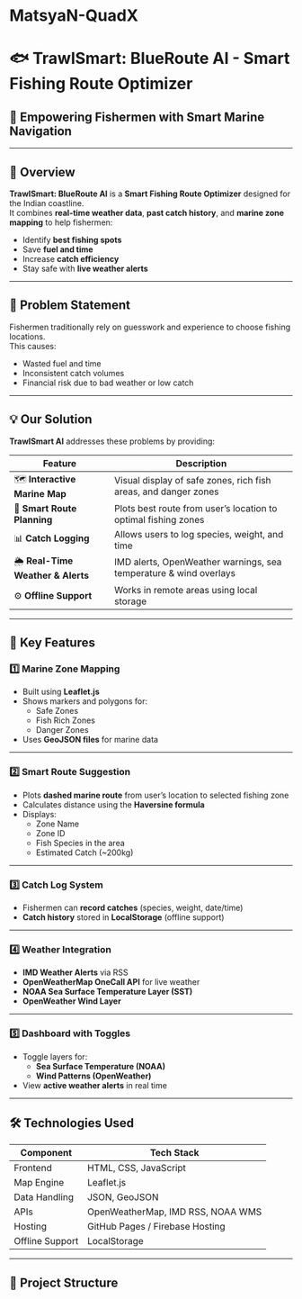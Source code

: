 # MatsyaN-QuadX

# 🐟 TrawlSmart: BlueRoute AI - Smart Fishing Route Optimizer

## 🌊 Empowering Fishermen with Smart Marine Navigation

---

## 📌 Overview

**TrawlSmart: BlueRoute AI** is a **Smart Fishing Route Optimizer** designed for the Indian coastline.  
It combines **real-time weather data**, **past catch history**, and **marine zone mapping** to help fishermen:

- Identify **best fishing spots**
- Save **fuel and time**
- Increase **catch efficiency**
- Stay safe with **live weather alerts**

---

## 🧭 Problem Statement

Fishermen traditionally rely on guesswork and experience to choose fishing locations.  
This causes:

- Wasted fuel and time
- Inconsistent catch volumes
- Financial risk due to bad weather or low catch

---

## 💡 Our Solution

**TrawlSmart AI** addresses these problems by providing:

| **Feature** | **Description** |
|-------------|-----------------|
| 🗺️ **Interactive Marine Map** | Visual display of safe zones, rich fish areas, and danger zones |
| 🚤 **Smart Route Planning** | Plots best route from user’s location to optimal fishing zones |
| 📊 **Catch Logging** | Allows users to log species, weight, and time |
| 🌦️ **Real-Time Weather & Alerts** | IMD alerts, OpenWeather warnings, sea temperature & wind overlays |
| ⚙️ **Offline Support** | Works in remote areas using local storage |

---

## 🎯 Key Features

### 1️⃣ **Marine Zone Mapping**

- Built using **Leaflet.js**
- Shows markers and polygons for:
  - Safe Zones
  - Fish Rich Zones
  - Danger Zones
- Uses **GeoJSON files** for marine data

---

### 2️⃣ **Smart Route Suggestion**

- Plots **dashed marine route** from user’s location to selected fishing zone
- Calculates distance using the **Haversine formula**
- Displays:
  - Zone Name
  - Zone ID
  - Fish Species in the area
  - Estimated Catch (~200kg)

---

### 3️⃣ **Catch Log System**

- Fishermen can **record catches** (species, weight, date/time)
- **Catch history** stored in **LocalStorage** (offline support)

---

### 4️⃣ **Weather Integration**

- **IMD Weather Alerts** via RSS
- **OpenWeatherMap OneCall API** for live weather
- **NOAA Sea Surface Temperature Layer (SST)**
- **OpenWeather Wind Layer**

---

### 5️⃣ **Dashboard with Toggles**

- Toggle layers for:
  - **Sea Surface Temperature (NOAA)**
  - **Wind Patterns (OpenWeather)**
- View **active weather alerts** in real time

---

## 🛠️ Technologies Used

| **Component** | **Tech Stack** |
|---------------|----------------|
| Frontend | HTML, CSS, JavaScript |
| Map Engine | Leaflet.js |
| Data Handling | JSON, GeoJSON |
| APIs | OpenWeatherMap, IMD RSS, NOAA WMS |
| Hosting | GitHub Pages / Firebase Hosting |
| Offline Support | LocalStorage |

---

## 📂 Project Structure


